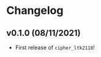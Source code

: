 # Changelog

<!--next-version-placeholder-->

## v0.1.0 (08/11/2021)

- First release of `cipher_ltk2118`!